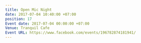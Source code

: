 ```yaml
---
title: Open Mic Night
date: 2017-07-04 10:40:00 +07:00
position: 17
Event date: 2017-07-04 00:00:00 +07:00
Venue: Tranquil Cafe
Event URL: https://www.facebook.com/events/196782874181941/
---
```


